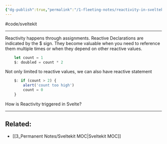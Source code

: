 ```yaml
---
{"dg-publish":true,"permalink":"/1-fleeting-notes/reactivity-in-sveltekit/","created":"2023-07-23T15:30:13.958-05:00","updated":"2023-08-03T09:53:23.652-05:00"}
---
```


#code/sveltekit

---
Reactivity happens through assignments. 
Reactive Declarations are indicated by the $ sign. They become valuable when you need to reference them multiple times or when they depend on other reactive values.

```javascript
	let count = 1
	$: doubled = count * 2
```

Not only limited to reactive values, we can also have reactive statement

```javascript
	$: if (count > 2) {
		alert('count too high')
		count = 0
	}
```

How is Reactivity triggered in Svelte?

---
## Related:
- [[3_Permanent Notes/Sveltekit MOC\|Sveltekit MOC]]